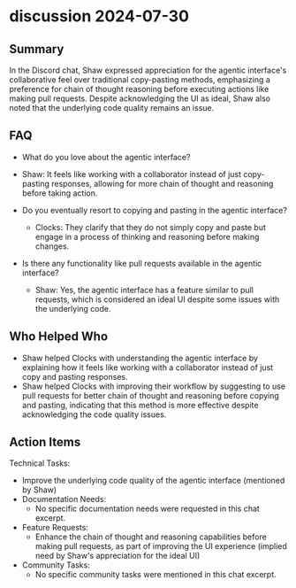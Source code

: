 # discussion 2024-07-30

## Summary

In the Discord chat, Shaw expressed appreciation for the agentic interface's collaborative feel over traditional copy-pasting methods, emphasizing a preference for chain of thought reasoning before executing actions like making pull requests. Despite acknowledging the UI as ideal, Shaw also noted that the underlying code quality remains an issue.

## FAQ

- What do you love about the agentic interface?
- Shaw: It feels like working with a collaborator instead of just copy-pasting responses, allowing for more chain of thought and reasoning before taking action.

- Do you eventually resort to copying and pasting in the agentic interface?

    - Clocks: They clarify that they do not simply copy and paste but engage in a process of thinking and reasoning before making changes.

- Is there any functionality like pull requests available in the agentic interface?
    - Shaw: Yes, the agentic interface has a feature similar to pull requests, which is considered an ideal UI despite some issues with the underlying code.

## Who Helped Who

- Shaw helped Clocks with understanding the agentic interface by explaining how it feels like working with a collaborator instead of just copy and pasting responses.
- Shaw helped Clocks with improving their workflow by suggesting to use pull requests for better chain of thought and reasoning before copying and pasting, indicating that this method is more effective despite acknowledging the code quality issues.

## Action Items

Technical Tasks:

- Improve the underlying code quality of the agentic interface (mentioned by Shaw)
- Documentation Needs:
    - No specific documentation needs were requested in this chat excerpt.
- Feature Requests:
    - Enhance the chain of thought and reasoning capabilities before making pull requests, as part of improving the UI experience (implied need by Shaw's appreciation for the ideal UI)
- Community Tasks:
    - No specific community tasks were mentioned in this chat excerpt.
